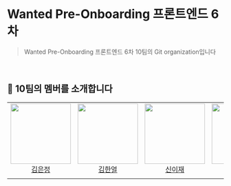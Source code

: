 # Wanted Pre-Onboarding 프론트엔드 6차

> Wanted Pre-Onboarding 프론트엔드 6차 10팀의 Git organization입니다

<br>

## 👋 10팀의 멤버를 소개합니다

<table>
    <tr>
        <td height="140px" align="center"> <a href="https://github.com/banhera">
            <img src="https://avatars.githubusercontent.com/banhera" width="140px" /> <br> 김은정</a> <br></td>
        <td height="140px" align="center"> <a href="https://github.com/HE-SW">
            <img src="https://avatars.githubusercontent.com/HE-SW" width="140px" /> <br>김한얼</a> <br></td>
        <td height="140px" align="center"> <a href="https://github.com/eazae">
            <img src="https://avatars.githubusercontent.com/eazae" width="140px" /> <br>신이재</a> <br></td>
        <td height="140px" align="center"> <a href="https://github.com/blackgar">
            <img src="https://avatars.githubusercontent.com/blackgar" width="140px" /> <br>윤관 </a> <br></td>
        <td height="140px" align="center"> <a href="https://github.com/jihyun-jeon">
          <img src="https://avatars.githubusercontent.com/jihyun-jeon" width="140px" /> <br> 전지현</a> <br></td>
        <td height="140px" align="center"> <a href="https://github.com/Dev-jwJeong">
            <img src="https://avatars.githubusercontent.com/Dev-jwJeong" width="140px" /> <br>정재욱</a> <br></td>
        <td height="140px" align="center"> <a href="https://github.com/qkrwlstjd">
            <img src="https://avatars.githubusercontent.com/qkrwlstjd" width="140px" /> <br> 박진성 </a> <br></td>
        <td height="140px" align="center"> <a href="https://github.com/seungyeonchoo">
            <img src="https://avatars.githubusercontent.com/seungyeonchoo" width="140px" /> <br> 추승연 </a> <br></td>
    </tr>
    <tr>
        <td align="center"></td>
        <td align="center"></td>
        <td align="center"></td>
        <td align="center"></td>
        <td align="center"></td>
        <td align="center"></td>
        <td align="center"></td>
        <td align="center"></td>
    </tr>
</table>
